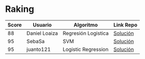 # Raking
| Score | Usuario |	Algoritmo | Link Repo |
| - | - | - | - |
| 88 | Daniel Loaiza | Regresión Logistica | [Solución](https://github.com/DanielLoaiza/supervised-basico-admission-exams/) |
| 95 | SebaSa | SVM | [Solución](https://github.com/shlondon/retos.git) |
| 95 | juanto121 | Logistic Regression | [Solución](https://github.com/juanto121/ml_colombia/tree/master/soluciones_retos/basico/admisiones) |
